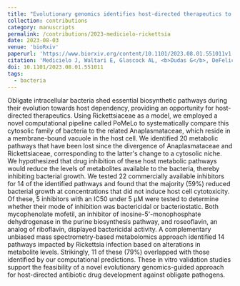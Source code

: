 ```yaml
---
title: "Evolutionary genomics identifies host-directed therapeutics to treat intracellular bacterial infections"
collection: contributions
category: manuscripts
permalink: /contributions/2023-medicielo-rickettsia
date: 2023-08-03
venue: 'bioRxiv'
paperurl: 'https://www.biorxiv.org/content/10.1101/2023.08.01.551011v1'
citation: 'Medicielo J, Waltari E, Glascock AL, <b>Dudas G</b>, DeFelice B, Gray I, Tato CM, Wong J, Ahyong V, 2023. &quot;Evolutionary genomics identifies host-directed therapeutics to treat intracellular bacterial infections&quot;. <i>bioRxiv</i> 2023.08.01.551011.'
doi: 10.1101/2023.08.01.551011
tags:
  - bacteria
---
```


Obligate intracellular bacteria shed essential biosynthetic pathways during their evolution towards host dependency, providing an opportunity for host-directed therapeutics. 
Using Rickettsiaceae as a model, we employed a novel computational pipeline called PoMeLo to systematically compare this cytosolic family of bacteria to the related Anaplasmataceae, which reside in a membrane-bound vacuole in the host cell. 
We identified 20 metabolic pathways that have been lost since the divergence of Anaplasmataceae and Rickettsiaceae, corresponding to the latter's change to a cytosolic niche. 
We hypothesized that drug inhibition of these host metabolic pathways would reduce the levels of metabolites available to the bacteria, thereby inhibiting bacterial growth. 
We tested 22 commercially available inhibitors for 14 of the identified pathways and found that the majority (59%) reduced bacterial growth at concentrations that did not induce host cell cytotoxicity. 
Of these, 5 inhibitors with an IC50 under 5 μM were tested to determine whether their mode of inhibition was bactericidal or bacteriostatic. 
Both mycophenolate mofetil, an inhibitor of inosine-5'-monophosphate dehydrogenase in the purine biosynthesis pathway, and roseoflavin, an analog of riboflavin, displayed bactericidal activity. 
A complementary unbiased mass spectrometry-based metabolomics approach identified 14 pathways impacted by Rickettsia infection based on alterations in metabolite levels. 
Strikingly, 11 of these (79%) overlapped with those identified by our computational predictions. 
These in vitro validation studies support the feasibility of a novel evolutionary genomics-guided approach for host-directed antibiotic drug development against obligate pathogens.